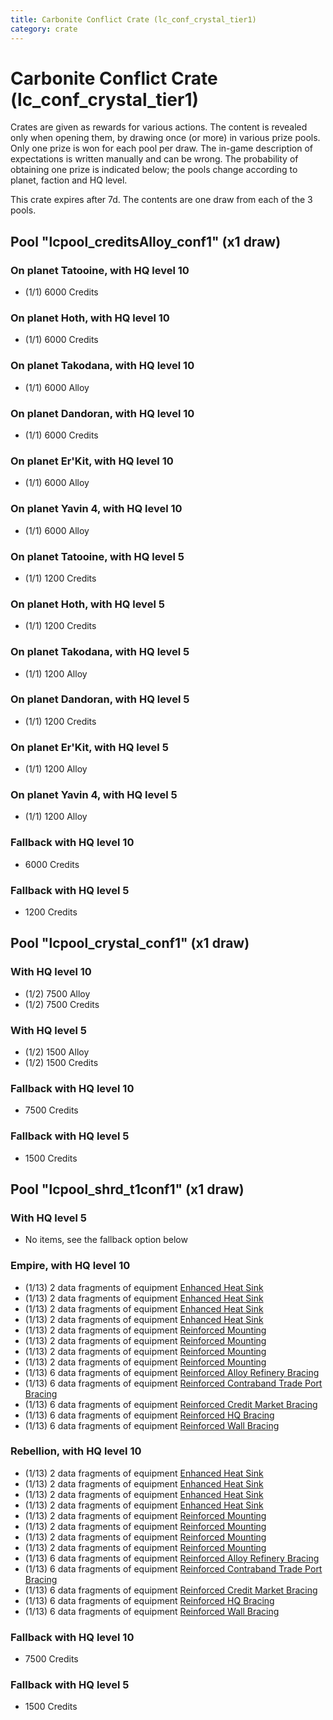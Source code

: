```yaml
---
title: Carbonite Conflict Crate (lc_conf_crystal_tier1)
category: crate
---
```


# Carbonite Conflict Crate (lc_conf_crystal_tier1)

Crates are given as rewards for various actions. The content is revealed only when opening them, by drawing once (or more) in various prize pools. Only one prize is won for each pool per draw. The in-game description of expectations is written manually and can be wrong. The probability of obtaining one prize is indicated below; the pools change according to planet, faction and HQ level.

This crate expires after 7d. The contents are one draw from each of the 3 pools.

## Pool "lcpool_creditsAlloy_conf1" (x1 draw)

### On planet Tatooine, with HQ level 10

  * (1/1) 6000 Credits

### On planet Hoth, with HQ level 10

  * (1/1) 6000 Credits

### On planet Takodana, with HQ level 10

  * (1/1) 6000 Alloy

### On planet Dandoran, with HQ level 10

  * (1/1) 6000 Credits

### On planet Er'Kit, with HQ level 10

  * (1/1) 6000 Alloy

### On planet Yavin 4, with HQ level 10

  * (1/1) 6000 Alloy

### On planet Tatooine, with HQ level 5

  * (1/1) 1200 Credits

### On planet Hoth, with HQ level 5

  * (1/1) 1200 Credits

### On planet Takodana, with HQ level 5

  * (1/1) 1200 Alloy

### On planet Dandoran, with HQ level 5

  * (1/1) 1200 Credits

### On planet Er'Kit, with HQ level 5

  * (1/1) 1200 Alloy

### On planet Yavin 4, with HQ level 5

  * (1/1) 1200 Alloy

### Fallback with HQ level 10

  * 6000 Credits

### Fallback with HQ level 5

  * 1200 Credits

## Pool "lcpool_crystal_conf1" (x1 draw)

### With HQ level 10

  * (1/2) 7500 Alloy
  * (1/2) 7500 Credits

### With HQ level 5

  * (1/2) 1500 Alloy
  * (1/2) 1500 Credits

### Fallback with HQ level 10

  * 7500 Credits

### Fallback with HQ level 5

  * 1500 Credits

## Pool "lcpool_shrd_t1conf1" (x1 draw)

### With HQ level 5

  * No items, see the fallback option below

### Empire, with HQ level 10

  * (1/13) 2 data fragments of equipment [Enhanced Heat Sink](eqpEmpireBurstTurretDamage)
  * (1/13) 2 data fragments of equipment [Enhanced Heat Sink](eqpEmpireMortarTurretDamage)
  * (1/13) 2 data fragments of equipment [Enhanced Heat Sink](eqpEmpireRapidFireTurretDamage)
  * (1/13) 2 data fragments of equipment [Enhanced Heat Sink](eqpEmpireRocketTurretDamage)
  * (1/13) 2 data fragments of equipment [Reinforced Mounting](eqpEmpireBurstTurretHealth)
  * (1/13) 2 data fragments of equipment [Reinforced Mounting](eqpEmpireMortarTurretHealth)
  * (1/13) 2 data fragments of equipment [Reinforced Mounting](eqpEmpireRapidFireTurretHealth)
  * (1/13) 2 data fragments of equipment [Reinforced Mounting](eqpEmpireRocketTurretHealth)
  * (1/13) 6 data fragments of equipment [Reinforced Alloy Refinery Bracing](eqpEmpireMaterialsGeneratorHealth)
  * (1/13) 6 data fragments of equipment [Reinforced Contraband Trade Port Bracing](eqpEmpireContrabandGeneratorHealth)
  * (1/13) 6 data fragments of equipment [Reinforced Credit Market Bracing](eqpEmpireCreditGeneratorHealth)
  * (1/13) 6 data fragments of equipment [Reinforced HQ Bracing](eqpEmpireHQHealth)
  * (1/13) 6 data fragments of equipment [Reinforced Wall Bracing](eqpEmpireWallHealth)

### Rebellion, with HQ level 10

  * (1/13) 2 data fragments of equipment [Enhanced Heat Sink](eqpRebelBurstTurretDamage)
  * (1/13) 2 data fragments of equipment [Enhanced Heat Sink](eqpRebelMortarTurretDamage)
  * (1/13) 2 data fragments of equipment [Enhanced Heat Sink](eqpRebelRapidFireTurretDamage)
  * (1/13) 2 data fragments of equipment [Enhanced Heat Sink](eqpRebelRocketTurretDamage)
  * (1/13) 2 data fragments of equipment [Reinforced Mounting](eqpRebelBurstTurretHealth)
  * (1/13) 2 data fragments of equipment [Reinforced Mounting](eqpRebelMortarTurretHealth)
  * (1/13) 2 data fragments of equipment [Reinforced Mounting](eqpRebelRapidFireTurretHealth)
  * (1/13) 2 data fragments of equipment [Reinforced Mounting](eqpRebelRocketTurretHealth)
  * (1/13) 6 data fragments of equipment [Reinforced Alloy Refinery Bracing](eqpRebelMaterialsGeneratorHealth)
  * (1/13) 6 data fragments of equipment [Reinforced Contraband Trade Port Bracing](eqpRebelContrabandGeneratorHealth)
  * (1/13) 6 data fragments of equipment [Reinforced Credit Market Bracing](eqpRebelCreditGeneratorHealth)
  * (1/13) 6 data fragments of equipment [Reinforced HQ Bracing](eqpRebelHQHealth)
  * (1/13) 6 data fragments of equipment [Reinforced Wall Bracing](eqpRebelWallHealth)

### Fallback with HQ level 10

  * 7500 Credits

### Fallback with HQ level 5

  * 1500 Credits